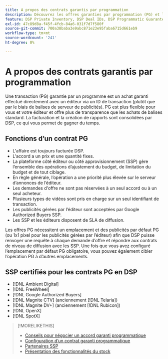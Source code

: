 ```yaml
---
title: A propos des contrats garantis par programmation
description: Découvrez les offres garanties par programmation (PG) et les SSP certifiées pour les fournir.
feature: DSP Private Inventory, DSP Deal IDs, DSP Programmatic Guaranteed Deals
exl-id: 47c89d8a-f45f-4fcb-84a6-031f7d7f580f
source-git-commit: 700a38baba3e9abc871e23e95faba6715d661eb9
workflow-type: tm+mt
source-wordcount: '241'
ht-degree: 0%

---
```


# A propos des contrats garantis par programmation

Une transaction (PG) garantie par un programme est un achat garanti effectué directement avec un éditeur via un ID de transaction (plutôt que par le biais de balises de serveur de publicités). PG est plus flexible pour vous et votre éditeur et offre plus de transparence que les achats de balises standard. La facturation et la création de rapports sont consolidées par DSP, ce qui vous permet de gagner du temps.

## Fonctions d’un contrat PG

* L&#39;affaire est toujours facturée DSP.
* L&#39;accord a un prix et une quantité fixes.
* La plateforme côté éditeur ou côté approvisionnement (SSP) gère l’ensemble des opérations d’ajustement du budget, de limitation du budget et de tout ciblage.
* En règle générale, l’opération a une priorité plus élevée sur le serveur d’annonces de l’éditeur.
* Les demandes d&#39;offre ne sont pas réservées à un seul accord ou à un seul acheteur.
* Plusieurs types de vidéos sont pris en charge sur un seul identifiant de transaction.
* Les publicités gérées par l’éditeur sont acceptées par Google Authorized Buyers SSP.
* Les SSP et les éditeurs disposent de SLA de diffusion.

Les offres PG nécessitent un emplacement et des publicités par défaut PG (ou 1x1 pixel pour les publicités gérées par l’éditeur) afin que DSP puisse renvoyer une requête à chaque demande d’offre et répondre aux contrats de niveau de diffusion avec les SSP. Une fois que vous avez configuré l’emplacement par défaut PG obligatoire, vous pouvez également cibler l’opération PG à d’autres emplacements.

## SSP certifiés pour les contrats PG en DSP

* [!DNL Ambient Digital]
* [!DNL FreeWheel]
* [!DNL Google Authorized Buyers]
* [!DNL Magnite CTV] (anciennement [!DNL Telaria])
* [!DNL Magnite DV+] (anciennement [!DNL Rubicon])
* [!DNL OpenX]
* [!DNL SpotX]

>[!MORELIKETHIS]
>
>* [Conseils pour négocier un accord garanti programmatique](/help/dsp/inventory/programmatic-guaranteed-tips.md)
>* [Configuration d’un contrat garanti programmatique](programmatic-guaranteed-set-up.md)
>* [Partenaires SSP](ssp-partners.md)
>* [Présentation des fonctionnalités du stock](inventory-overview.md)
